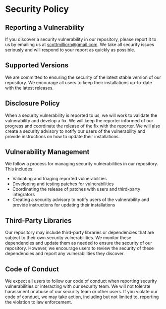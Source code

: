 # Security Policy

## Reporting a Vulnerability

If you discover a security vulnerability in our repository, please report it to us by emailing us at scottmilliorn@gmail.com. We take all security issues seriously and will respond to your report as quickly as possible.

## Supported Versions

We are committed to ensuring the security of the latest stable version of our repository. We encourage all users to keep their installations up-to-date with the latest releases.

## Disclosure Policy

When a security vulnerability is reported to us, we will work to validate the vulnerability and develop a fix. We will keep the reporter informed of our progress and coordinate the release of the fix with the reporter. We will also create a security advisory to notify our users of the vulnerability and provide instructions on how to update their installations.

## Vulnerability Management

We follow a process for managing security vulnerabilities in our repository. This includes:

- Validating and triaging reported vulnerabilities
- Developing and testing patches for vulnerabilities
- Coordinating the release of patches with users and third-party integrators
- Creating a security advisory to notify users of the vulnerability and provide instructions for updating their installations

## Third-Party Libraries

Our repository may include third-party libraries or dependencies that are subject to their own security vulnerabilities. We monitor these dependencies and update them as needed to ensure the security of our repository. However, we encourage users to review the security of these dependencies and report any vulnerabilities they discover.

## Code of Conduct

We expect all users to follow our code of conduct when reporting security vulnerabilities or interacting with our security team. We will not tolerate harassment or abuse of our security team or other users. If you violate our code of conduct, we may take action, including but not limited to, reporting the violation to law enforcement.
